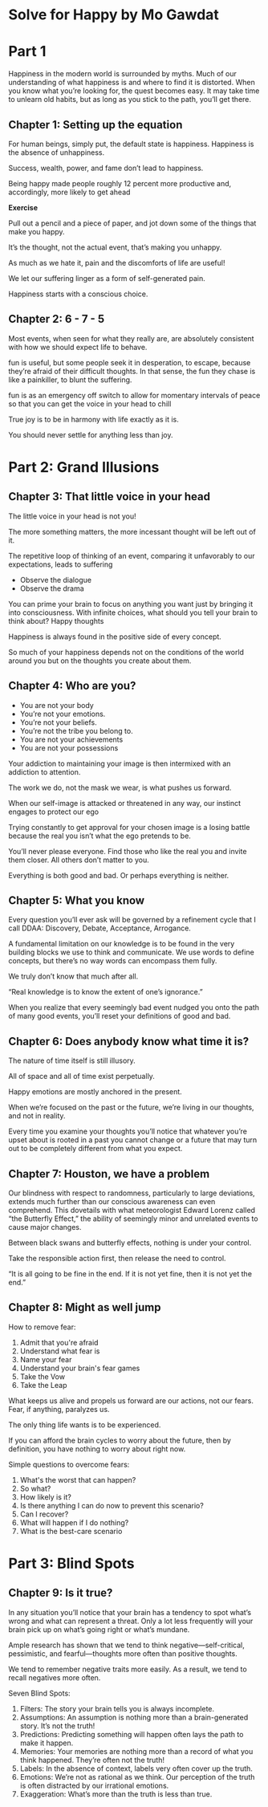 # Solve for Happy by Mo Gawdat

# Part 1

Happiness in the modern world is surrounded by myths. Much of our understanding of what happiness is and where to find it is distorted.
When you know what you’re looking for, the quest becomes easy. It may take time to unlearn old habits, but as long as you stick to the path, you’ll get there.

## Chapter 1: Setting up the equation

For human beings, simply put, the default state is happiness. Happiness is the absence of unhappiness.

Success, wealth, power, and fame don’t lead to happiness. 

Being happy made people roughly 12 percent more productive and, accordingly, more likely to get ahead

**Exercise**

Pull out a pencil and a piece of paper, and jot down some of the things that make you happy.

It’s the thought, not the actual event, that’s making you unhappy.

As much as we hate it, pain and the discomforts of life are useful!

We let our suffering linger as a form of self-generated pain.

Happiness starts with a conscious choice.

## Chapter 2: 6 - 7 - 5

Most events, when seen for what they really are, are absolutely consistent with how we should expect life to behave.

fun is useful, but some people seek it in desperation, to escape, because they’re afraid of their difficult thoughts. In that sense, the fun they chase is like a painkiller, to blunt the suffering.

fun is as an emergency off switch to allow for momentary intervals of peace so that you can get the voice in your head to chill

True joy is to be in harmony with life exactly as it is.

You should never settle for anything less than joy.

# Part 2: Grand Illusions

## Chapter 3: That little voice in your head

The little voice in your head is not you!

The more something matters, the more incessant thought will be left out of it.

The repetitive loop of thinking of an event, comparing it unfavorably to our expectations, leads to suffering

* Observe the dialogue
* Observe the drama

You can prime your brain to focus on anything you want just by bringing it into consciousness.
With infinite choices, what should you tell your brain to think about? Happy thoughts

Happiness is always found in the positive side of every concept.

So much of your happiness depends not on the conditions of the world around you but on the thoughts you create about them. 

## Chapter 4: Who are you?

* You are not your body
* You’re not your emotions.
* You’re not your beliefs.
* You’re not the tribe you belong to.
* You are not your achievements
* You are not your possessions

Your addiction to maintaining your image is then intermixed with an addiction to attention. 

The work we do, not the mask we wear, is what pushes us forward.

When our self-image is attacked or threatened in any way, our instinct engages to protect our ego

Trying constantly to get approval for your chosen image is a losing battle because the real you isn’t what the ego pretends to be.

You’ll never please everyone. Find those who like the real you and invite them closer. All others don’t matter to you.

Everything is both good and bad. Or perhaps everything is neither.

## Chapter 5: What you know

Every question you’ll ever ask will be governed by a refinement cycle that I call DDAA: Discovery, Debate, Acceptance, Arrogance.

A fundamental limitation on our knowledge is to be found in the very building blocks we use to think and communicate. We use words to define concepts, but there’s no way words can encompass them fully.

We truly don’t know that much after all.

“Real knowledge is to know the extent of one’s ignorance.”

When you realize that every seemingly bad event nudged you onto the path of many good events, you’ll reset your definitions of good and bad.

## Chapter 6: Does anybody know what time it is?

The nature of time itself is still illusory. 

All of space and all of time exist perpetually.

Happy emotions are mostly anchored in the present.

When we’re focused on the past or the future, we’re living in our thoughts, and not in reality.

Every time you examine your thoughts you’ll notice that whatever you’re upset about is rooted in a past you cannot change or a future that may turn out to be completely different from what you expect.

## Chapter 7: Houston, we have a problem

Our blindness with respect to randomness, particularly to large deviations, extends much further than our conscious awareness can even comprehend. This dovetails with what meteorologist Edward Lorenz called “the Butterfly Effect,” the ability of seemingly minor and unrelated events to cause major changes. 

Between black swans and butterfly effects, nothing is under your control.

Take the responsible action first, then release the need to control.

“It is all going to be fine in the end. If it is not yet fine, then it is not yet the end.”

## Chapter 8: Might as well jump

How to remove fear:

1. Admit that you're afraid
2. Understand what fear is
3. Name your fear
4. Understand your brain's fear games
5. Take the Vow
6. Take the Leap

What keeps us alive and propels us forward are our actions, not our fears. Fear, if anything, paralyzes us.

The only thing life wants is to be experienced.

If you can afford the brain cycles to worry about the future, then by definition, you have nothing to worry about right now.

Simple questions to overcome fears:

1. What's the worst that can happen?
2. So what?
3. How likely is it?
4. Is there anything I can do now to prevent this scenario?
5. Can I recover?
6. What will happen if I do nothing?
7. What is the best-care scenario

# Part 3: Blind Spots

## Chapter 9: Is it true?

In any situation you’ll notice that your brain has a tendency to spot what’s wrong and what can represent a threat. Only a lot less frequently will your brain pick up on what’s going right or what’s mundane.

Ample research has shown that we tend to think negative—self-critical, pessimistic, and fearful—thoughts more often than positive thoughts.

We tend to remember negative traits more easily. As a result, we tend to recall negatives more often. 

Seven Blind Spots:

1. Filters: The story your brain tells you is always incomplete.
2. Assumptions: An assumption is nothing more than a brain-generated story. It’s not the truth!
3. Predictions: Predicting something will happen often lays the path to make it happen.
4. Memories: Your memories are nothing more than a record of what you think happened. They’re often not the truth!
5. Labels: In the absence of context, labels very often cover up the truth.
6. Emotions: We’re not as rational as we think. Our perception of the truth is often distracted by our irrational emotions.
7. Exaggeration: What’s more than the truth is less than true.
